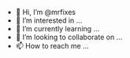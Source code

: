 - 👋 Hi, I’m @mrfixes
- 👀 I’m interested in ...
- 🌱 I’m currently learning ...
- 💞️ I’m looking to collaborate on ...
- 📫 How to reach me ...

<!---
mrfixes/mrfixes is a ✨ special ✨ repository because its `README.md` (this file) appears on your GitHub profile.
You can click the Preview link to take a look at your changes.
--->
